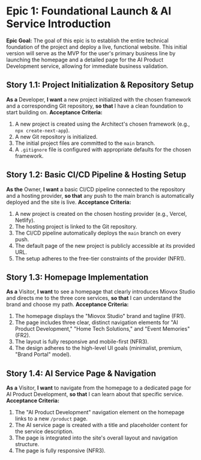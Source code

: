 # Epic 1: Foundational Launch & AI Service Introduction

**Epic Goal:** The goal of this epic is to establish the entire technical foundation of the project and deploy a live, functional website. This initial version will serve as the MVP for the user's primary business line by launching the homepage and a detailed page for the AI Product Development service, allowing for immediate business validation.

## Story 1.1: Project Initialization & Repository Setup

**As a** Developer, **I want** a new project initialized with the chosen framework and a corresponding Git repository, **so that** I have a clean foundation to start building on.
**Acceptance Criteria:**

1.  A new project is created using the Architect's chosen framework (e.g., `npx create-next-app`).
2.  A new Git repository is initialized.
3.  The initial project files are committed to the `main` branch.
4.  A `.gitignore` file is configured with appropriate defaults for the chosen framework.

## Story 1.2: Basic CI/CD Pipeline & Hosting Setup

**As the** Owner, **I want** a basic CI/CD pipeline connected to the repository and a hosting provider, **so that** any push to the main branch is automatically deployed and the site is live.
**Acceptance Criteria:**

1.  A new project is created on the chosen hosting provider (e.g., Vercel, Netlify).
2.  The hosting project is linked to the Git repository.
3.  The CI/CD pipeline automatically deploys the `main` branch on every push.
4.  The default page of the new project is publicly accessible at its provided URL.
5.  The setup adheres to the free-tier constraints of the provider (NFR1).

## Story 1.3: Homepage Implementation

**As a** Visitor, **I want** to see a homepage that clearly introduces Miovox Studio and directs me to the three core services, **so that** I can understand the brand and choose my path.
**Acceptance Criteria:**

1.  The homepage displays the "Miovox Studio" brand and tagline (FR1).
2.  The page includes three clear, distinct navigation elements for "AI Product Development," "Home Tech Solutions," and "Event Memories" (FR2).
3.  The layout is fully responsive and mobile-first (NFR3).
4.  The design adheres to the high-level UI goals (minimalist, premium, "Brand Portal" model).

## Story 1.4: AI Service Page & Navigation

**As a** Visitor, **I want** to navigate from the homepage to a dedicated page for AI Product Development, **so that** I can learn about that specific service.
**Acceptance Criteria:**

1.  The "AI Product Development" navigation element on the homepage links to a new `/product` page.
2.  The AI service page is created with a title and placeholder content for the service description.
3.  The page is integrated into the site's overall layout and navigation structure.
4.  The page is fully responsive (NFR3).
